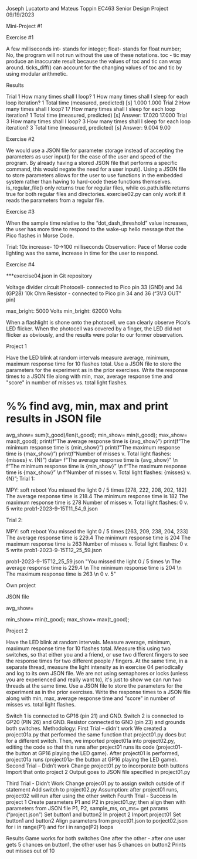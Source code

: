 Joseph Lucatorto and Mateus Toppin 
EC463 Senior Design Project
09/19/2023


Mini-Project #1

Exercise #1

A few milliseconds 
int- stands for integer; float- stands for float number; No, the program will not run without the use of these notations.
toc - tic may produce an inaccurate result because the values of toc and tic can wrap around. ticks_diff() can account for the changing values of toc and tic by using modular arithmetic. 

Results

Trial 1
How many times shall I loop? 1
How many times shall I sleep for each loop iteration? 1
Total time (measured, predicted) [s] 1.000 1.000
Trial 2
How many times shall I loop? 17
How many times shall I sleep for each loop iteration? 1
Total time (measured, predicted) [s] Answer: 17.020 17.000
Trial 3
How many times shall I loop? 3
How many times shall I sleep for each loop iteration? 3
Total time (measured, predicted) [s] Answer: 9.004 9.00

Exercise #2

We would use a JSON file for parameter storage instead of accepting the parameters as user input() for the ease of the user and speed of the program. By already having a stored JSON file that performs a specific command, this would negate the need for a user input(). 
Using a JSON file to store parameters allows for the user to use functions in the embedded system rather than having to hard-code these functions themselves.
is_regular_file() only returns true for regular files, while os.path.isfile returns true for both regular files and directories. exercise02.py can only work if it reads the parameters from a regular file.

Exercise #3

When the sample time relative to the “dot_dash_threshold” value increases, the user has more time to respond to the wake-up hello message that the Pico flashes in Morse Code.

Trial: 10x increase- 10→100 milliseconds 
Observation: Pace of Morse code lighting was the same, increase in time for the user to respond.  

Exercise #4

***exercise04.json in Git repository 

Voltage divider circuit
Photocell- connected to Pico pin 33 (GND) and 34 (GP28)
10k Ohm Resistor - connected to Pico pin 34 and 36 (“3V3 OUT” pin)

max_bright: 5000 Volts 
min_bright: 62000 Volts 

When a flashlight is shone onto the photocell, we can clearly observe Pico's LED flicker. When the photocell was covered by a finger, the LED did not flicker as obviously, and the results were polar to our former observation. 


Project 1

Have the LED blink at random intervals measure average, minimum, maximum response time for 10 flashes total.
Use a JSON file to store the parameters for the experiment as in the prior exercises. Write the response times to a JSON file along with min, max, average response time and "score" in number of misses vs. total light flashes.



# %% find avg, min, max and print results in JSON file
avg_show= sum(t_good)/len(t_good);
min_show= min(t_good);
max_show= max(t_good);
print(f“The average response time is {avg_show}”)
print(f“The minimum response time is {min_show}”)
print(f“The maximum response time is {max_show}”)
print(f“Number of misses v. Total light flashes: {misses} v. {N}”)
data= f“The average response time is {avg_show}” \n f“The minimum response time is {min_show}” \n f“The maximum response time is {max_show}” \n f“Number of misses v. Total light flashes: {misses} v. {N}”;
Trial 1:

MPY: soft reboot
You missed the light 0 / 5 times
[278, 222, 208, 202, 182]
The average response time is 218.4
The minimum response time is 182
The maximum response time is 278
Number of misses v. Total light flashes: 0 v. 5
write prob1-2023-9-15T11_54_9.json

Trial 2: 

MPY: soft reboot
You missed the light 0 / 5 times
[263, 209, 238, 204, 233]
The average response time is 229.4
The minimum response time is 204
The maximum response time is 263
Number of misses v. Total light flashes: 0 v. 5
write prob1-2023-9-15T12_25_59.json



prob1-2023-9-15T12_25_59.json
"You missed the light 0 / 5 times \n The average response time is 229.4 \n The minimum 
response time is 204 \n The maximum response time is 263 \n 0 v. 5"

Own project 

JSON file

avg_show= 

min_show= min(t_good);
max_show= max(t_good);


Project 2



Have the LED blink at random intervals. Measure average, minimum, maximum response time for 10 flashes total. Measure this using two switches, so that either you and a friend, or use two different fingers to see the response times for two different people / fingers. 
At the same time, in a separate thread, measure the light intensity as in exercise 04 periodically and log to its own JSON file. We are not using semaphores or locks (unless you are experienced and really want to), it's just to show we can run two threads at the same time.
Use a JSON file to store the parameters for the experiment as in the prior exercises. Write the response times to a JSON file along with min, max, average response time and "score" in number of misses vs. total light flashes.

Switch 1 is connected to GP16 (pin 21) and GND. Switch 2 is connected to GP20 (PIN 26) and GND. Resistor connected to GND (pin 23) and grounds both switches. 
Methodology:
First Trial – didn't work
We created a project01a.py that performed the same function that project01.py does but for a different switch. 
Then, we imported project01a into project02.py, editing the code so that this runs after project01 runs its code (project01- the button at GP16 playing the LED game). 
After project01 is performed, project01a runs (project01a- the button at GP16 playing the LED game).
Second Trial – Didn’t work
Change project01.py to incorporate both buttons
Import that onto project 2 
Output goes to JSON file specified in project01.py

Third Trial - Didn’t Work
Change projec01.py to assign switch outside of if statement 
Add switch to project02.py 
Assumption: after project01 runs, project02 will run after using the other switch
Fourth Trial - Success
In project 1
Create parameters P1 and P2 in project01.py; then align then with parameters from JSON file
P1, P2, sample_ms, on_ms= get params (“project.json”)
Set button1 and button2 
In project 2
Import project01 
Set button1 and button2
Align parameters from project01.json to porject02.json
for i in range(P1) and for i in range(P2) loops 

Results
Game works for both switches
One after the other - after one user gets 5 chances on button1, the other user has 5 chances on button2
Prints out misses out of 10
